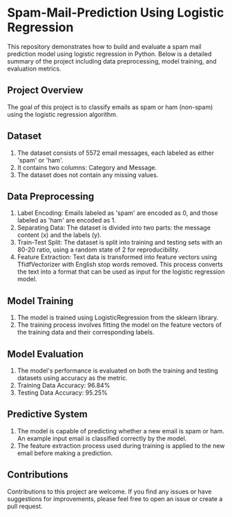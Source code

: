 # Spam-Mail-Prediction Using Logistic Regression
This repository demonstrates how to build and evaluate a spam mail prediction model using logistic regression in Python. Below is a detailed summary of the project including data preprocessing, model training, and evaluation metrics.

## Project Overview
The goal of this project is to classify emails as spam or ham (non-spam) using the logistic regression algorithm.

## Dataset
1. The dataset consists of 5572 email messages, each labeled as either 'spam' or 'ham'.
2. It contains two columns: Category and Message.
3. The dataset does not contain any missing values.
## Data Preprocessing
1. Label Encoding: Emails labeled as 'spam' are encoded as 0, and those labeled as 'ham' are encoded as 1.
2. Separating Data: The dataset is divided into two parts: the message content (x) and the labels (y).
3. Train-Test Split: The dataset is split into training and testing sets with an 80-20 ratio, using a random state of 2 for reproducibility.
4. Feature Extraction: Text data is transformed into feature vectors using TfidfVectorizer with English stop words removed. This process converts the text into a format that can be used as input for the logistic regression model.
## Model Training
1. The model is trained using LogisticRegression from the sklearn library.
2. The training process involves fitting the model on the feature vectors of the training data and their corresponding labels.
## Model Evaluation
1. The model's performance is evaluated on both the training and testing datasets using accuracy as the metric.
2. Training Data Accuracy: 96.84%
3. Testing Data Accuracy: 95.25%
## Predictive System
1. The model is capable of predicting whether a new email is spam or ham. An example input email is classified correctly by the model.
2. The feature extraction process used during training is applied to the new email before making a prediction.
## Contributions
Contributions to this project are welcome. If you find any issues or have suggestions for improvements, please feel free to open an issue or create a pull request.

